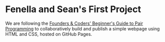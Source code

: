 # Fenella and Sean's First Project

We are following the [Founders & Coders' Beginner's Guide to Pair Programming](https://github.com/FACapplicants/intro-workshop) to collaboratively build and publish a simple webpage using HTML and CSS, hosted on GitHub Pages.
